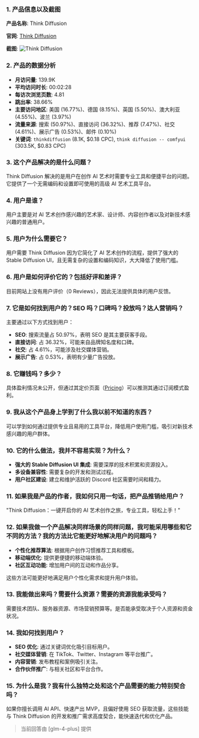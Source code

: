 ### 1. 产品信息以及截图

**产品名称**: Think Diffusion

**官网**: [Think Diffusion](https://www.thinkdiffusion.com)

**截图**: ![Think Diffusion](https://cdn-images.toolify.ai/169857013897336662.jpg)

### 2. 产品的数据分析

- **月访问量**: 139.9K
- **平均访问时长**: 00:02:28
- **每访次浏览页数**: 4.81
- **跳出率**: 38.66%
- **主要访问地区**: 美国 (16.77%)、德国 (8.15%)、英国 (5.50%)、澳大利亚 (4.55%)、波兰 (3.97%)
- **流量来源**: 搜索 (50.97%)、直接访问 (36.32%)、推荐 (7.47%)、社交 (4.61%)、展示广告 (0.53%)、邮件 (0.10%)
- **关键词**: `thinkdiffusion` (8.1K, $0.18 CPC), `think diffusion -- comfyui` (303.5K, $0.83 CPC)

### 3. 这个产品解决的是什么问题？

Think Diffusion 解决的是用户在创作 AI 艺术时需要专业工具和便捷平台的问题。它提供了一个无需编码和设置即可使用的高级 AI 艺术工具平台。

### 4. 用户是谁？

用户主要是对 AI 艺术创作感兴趣的艺术家、设计师、内容创作者以及对新技术感兴趣的普通用户。

### 5. 用户为什么需要它？

用户需要 Think Diffusion 因为它简化了 AI 艺术创作的流程，提供了强大的 Stable Diffusion UI，且无需复杂的设置和编码知识，大大降低了使用门槛。

### 6. 用户是如何评价它的？包括好评和差评？

目前网站上没有用户评价（0 Reviews），因此无法提供具体的用户反馈。

### 7. 它是如何找到用户的？SEO 吗？口碑吗？投放吗？达人营销吗？

主要通过以下方式找到用户：
- **SEO**: 搜索流量占 50.97%，表明 SEO 是其主要获客手段。
- **直接访问**: 占 36.32%，可能来自品牌知名度和口碑。
- **社交**: 占 4.61%，可能涉及社交媒体营销。
- **展示广告**: 占 0.53%，表明有少量广告投放。

### 8. 它赚钱吗？多少？

具体盈利情况未公开，但通过其定价页面（[Pricing](https://www.thinkdiffusion.com/pricing)）可以推测其通过订阅模式盈利。

### 9. 我从这个产品身上学到了什么我以前不知道的东西？

可以学到如何通过提供专业且易用的工具平台，降低用户使用门槛，吸引对新技术感兴趣的用户群体。

### 10. 它的什么做法，我并不容易实现？为什么？

- **强大的 Stable Diffusion UI 集成**: 需要深厚的技术积累和资源投入。
- **多设备兼容性**: 需要复杂的开发和测试过程。
- **用户社区建设**: 建立和维护活跃的 Discord 社区需要时间和精力。

### 11. 如果我是产品的作者，我如何只用一句话，把产品推销给用户？

"Think Diffusion：一键开启你的 AI 艺术创作之旅，专业工具，轻松上手！"

### 12. 如果我做一个产品解决同样场景的同样问题，我可能采用哪些和它不同的方法？我的方法比它能更好地解决用户的问题吗？

- **个性化推荐算法**: 根据用户创作习惯推荐工具和模板。
- **移动端优化**: 提供更便捷的移动端体验。
- **社区互动功能**: 增加用户间的互动和作品分享。

这些方法可能更好地满足用户个性化需求和提升用户体验。

### 13. 我能做出来吗？需要什么资源？需要的资源我能承受吗？

需要技术团队、服务器资源、市场营销预算等。是否能承受取决于个人资源和资金状况。

### 14. 我如何找到用户？

- **SEO 优化**: 通过关键词优化吸引目标用户。
- **社交媒体营销**: 在 TikTok、Twitter、Instagram 等平台推广。
- **内容营销**: 发布教程和案例吸引关注。
- **合作伙伴推广**: 与相关社区和平台合作。

### 15. 为什么是我？我有什么独特之处和这个产品需要的能力特别契合吗？

如果你擅长调用 AI API、快速产出 MVP，且偏好使用 SEO 获取流量，这些技能与 Think Diffusion 的开发和推广需求高度契合，能快速迭代和优化产品。

> 当前回答由 [glm-4-plus] 提供